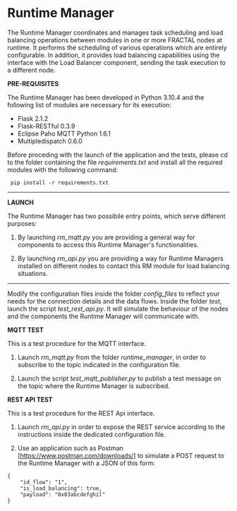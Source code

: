 # **Runtime Manager**

The Runtime Manager coordinates and manages task scheduling and load balancing operations between modules in one or more FRACTAL nodes at runtime. It performs the scheduling of various operations which are entirely configurable. In addition, it provides load balancing capabilities using the interface with the Load Balancer component, sending the task execution to a different node.  


**PRE-REQUISITES**

The Runtime Manager has been developed in Python 3.10.4 and the following list of modules are necessary for its execution:

* Flask 2.1.2
* Flask-RESTful 0.3.9
* Eclipse Paho MQTT Python 1.6.1
* Multipledispatch 0.6.0

Before proceding with the launch of the application and the tests, please cd to the folder containing the file *requirements.txt* and install all the required modules with the following command:    
```
 pip install -r requirements.txt
```
---

**LAUNCH**

The Runtime Manager has two possibile entry points, which serve different purposes:

1. By launching *rm_mqtt.py* you are providing a general way for components to access this Runtime Manager's functionalities.

2. By launching *rm_api.py* you are providing a way for Runtime Managers installed on different nodes to contact this RM module for load balancing situations.
---

Modify the configuration files inside the folder *config_files* to reflect your needs for the connection details and the data flows. Inside the folder *test*, launch the script *test_rest_api.py*. It will simulate the behaviour of the nodes and the components the Runtime Manager will communicate with.

**MQTT TEST**

This is a test procedure for the MQTT interface. 

1. Launch *rm_mqtt.py* from the folder *runtime_manager*, in order to subscribe to the topic indicated in the configuration file.

2. Launch the script *test_mqtt_publisher.py* to publish a test message on the topic where the Runtime Manager is subscribed.

**REST API TEST**

This is a test procedure for the REST Api interface.

1. Launch *rm_api.py* in order to expose the REST service according to the instructions inside the dedicated configuration file.

2. Use an application such as Postman [https://www.postman.com/downloads/] to simulate a POST request to the Runtime Manager with a JSON of this form:
```
{
    "id_flow": "1",
    "is_load_balancing": true,
    "payload": "0x03abcdefghil"
}
```